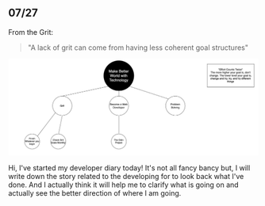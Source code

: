 ## 07/27

From the Grit:

> "A lack of grit can come from having less coherent goal structures"

![Developer RoadMap](/img/Grit/grit-week1.png)

Hi, I've started my developer diary today! It's not all fancy bancy but, I will write down the story related to the developing for to look back what I've done. And I actually think it will help me to clarify what is going on and actually see the better direction of where I am going.


